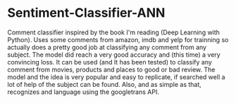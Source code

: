 # Sentiment-Classifier-ANN

Comment classifier inspired by the book I'm reading (Deep Learning with Python). Uses some comments from amazon, imdb and yelp for trainning so actually does a pretty good job at classifying any comment from any subject.
The model did reach a very good accuracy and (this time) a very convincing loss.
It can be used (and It has been tested) to classify any comment from movies, products and places to good or bad review.
The model and the idea is very popular and easy to replicate, if searched well a lot of help of the subject can be found.
Also, and as simple as that, recognizes and language using the googletrans API.
